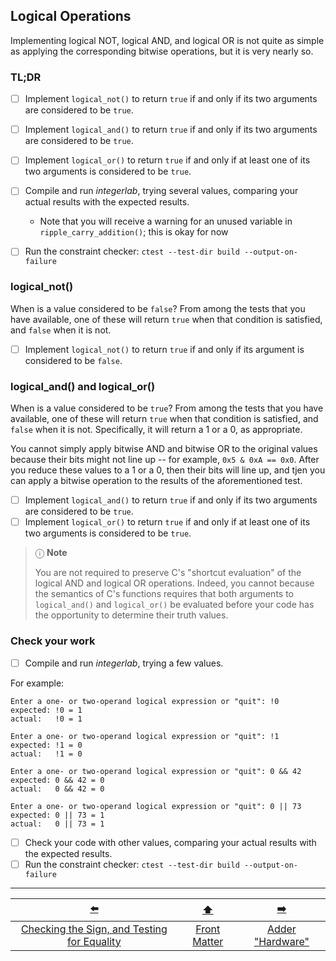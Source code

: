 ## Logical Operations

Implementing logical NOT, logical AND, and logical OR is not quite as simple as applying the corresponding bitwise operations, but it is very nearly so.

### TL;DR

- [ ] Implement `logical_not()` to return `true` if and only if its two arguments are considered to be `true`.
- [ ] Implement `logical_and()` to return `true` if and only if its two arguments are considered to be `true`.
- [ ] Implement `logical_or()` to return `true` if and only if at least one of its two arguments is considered to be `true`.
- [ ] Compile and run *integerlab*, trying several values, comparing your actual results with the expected results.
  - Note that you will receive a warning for an unused variable in `ripple_carry_addition()`;
    this is okay for now
- [ ] Run the constraint checker: `ctest --test-dir build --output-on-failure`


### logical_not()

When is a value considered to be `false`?
From among the tests that you have available, one of these will return `true` when that condition is satisfied, and `false` when it is not.

- [ ] Implement `logical_not()` to return `true` if and only if its argument is considered to be `false`.


### logical_and() and logical_or()

When is a value considered to be `true`?
From among the tests that you have available, one of these will return `true` when that condition is satisfied, and `false` when it is not.
Specifically, it will return a 1 or a 0, as appropriate.

You cannot simply apply bitwise AND and bitwise OR to the original values because their bits might not line up -- for example, `0x5 & 0xA == 0x0`.
After you reduce these values to a 1 or a 0, then their bits will line up, and tjen you can apply a bitwise operation to the results of the aforementioned test.

- [ ] Implement `logical_and()` to return `true` if and only if its two arguments are considered to be `true`.
- [ ] Implement `logical_or()` to return `true` if and only if at least one of its two arguments is considered to be `true`.

> ⓘ **Note**
> 
> You are not required to preserve C's "shortcut evaluation" of the logical AND and logical OR operations.
> Indeed, you cannot because the semantics of C's functions requires that both arguments to `logical_and()` and `logical_or()` be evaluated before your code has the opportunity to determine their truth values.

### Check your work

- [ ] Compile and run *integerlab*, trying a few values.

For example:
```
Enter a one- or two-operand logical expression or "quit": !0
expected: !0 = 1
actual:   !0 = 1

Enter a one- or two-operand logical expression or "quit": !1
expected: !1 = 0
actual:   !1 = 0

Enter a one- or two-operand logical expression or "quit": 0 && 42
expected: 0 && 42 = 0
actual:   0 && 42 = 0

Enter a one- or two-operand logical expression or "quit": 0 || 73
expected: 0 || 73 = 1
actual:   0 || 73 = 1
```

- [ ] Check your code with other values, comparing your actual results with the expected results.
- [ ] Run the constraint checker: `ctest --test-dir build --output-on-failure`

---

|                     [⬅️](03-negative-and-equality.md)                      |      [⬆️](../README.md)      |        [➡️](05-adders.md)        |
|:--------------------------------------------------------------------------:|:----------------------------:|:--------------------------------:|
| [Checking the Sign, and Testing for Equality](03-negative-and-equality.md) | [Front Matter](../README.md) | [Adder "Hardware"](05-adders.md) |
